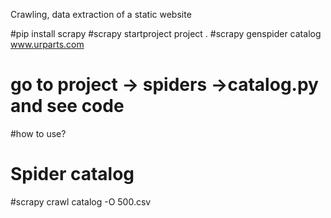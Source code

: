 Crawling, data extraction of a static website

#pip install scrapy
#scrapy startproject project .
#scrapy genspider catalog www.urparts.com
# go to project -> spiders ->catalog.py and see code


#how to use? 
# Spider catalog
#scrapy crawl catalog -O 500.csv



 
